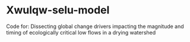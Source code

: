 # Xwulqw-selu-model
Code for: Dissecting global change drivers impacting the magnitude and timing of ecologically critical low flows in a drying watershed


